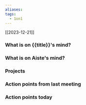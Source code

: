 ```yaml
---
aliases: 
tags:
  - 1on1
---
```

[[2023-12-21]]

### What is on {{title}}'s mind?
### What is on Aiste's mind?

### Projects

### Action points from last meeting

### Action points today